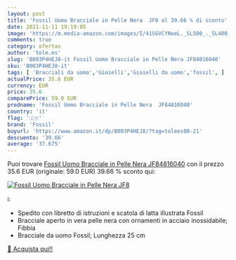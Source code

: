 ```yaml
---
layout: post
title: 'Fossil Uomo Bracciale in Pelle Nera  JF8 al 39.66 % di sconto'
date: 2021-11-11 19:19:05
image: 'https://m.media-amazon.com/images/I/41SGVCYNoeL._SL500_._SL400_.jpg'
comments: true
category: ofertas
author: 'tole.es'
slug: 'B003P4HEJ8-it Fossil Uomo Bracciale in Pelle Nera JF84816040'
sku: 'B003P4HEJ8-it'
tags: [ 'Bracciali da uomo','Gioielli','Gioielli da uomo','fossil', ]
actualPrice: 35.6 EUR
currency: EUR
price: 35.6
comparePrice: 59.0 EUR
prodname: 'Fossil Uomo Bracciale in Pelle Nera  JF84816040'
country: 'it'
flag: '🇮🇹'
brand: 'Fossil'
buyurl: 'https://www.amazon.it/dp/B003P4HEJ8/?tag=tolees00-21'
descuento: '39.66'
average: '37.675'
---
```


Puoi trovare [Fossil Uomo Bracciale in Pelle Nera  JF84816040](https://www.amazon.it/dp/B003P4HEJ8/?tag=tolees00-21) con il prezzo 35.6 EUR (originale: 59.0 EUR) 39.66 % sconto qui:

[![Fossil Uomo Bracciale in Pelle Nera  JF8](https://m.media-amazon.com/images/I/41SGVCYNoeL._SL500_._SL400_.jpg)](https://www.amazon.it/dp/B003P4HEJ8/?tag=tolees00-21)

ℹ️:

- Spedito con libretto di istruzioni e scatola di latta illustrata Fossil
- Bracciale aperto in vera pelle nera con ornamenti in acciaio inossidabile; Fibbia
- Bracciale da uomo Fossil; Lunghezza 25 cm

[🛒 Acquista qui!!](https://www.amazon.it/dp/B003P4HEJ8/?tag=tolees00-21)
